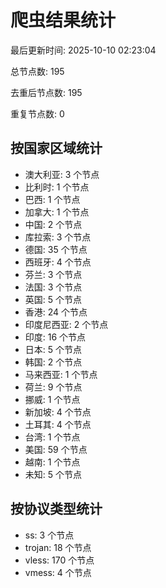 # 爬虫结果统计

最后更新时间: 2025-10-10 02:23:04

总节点数: 195

去重后节点数: 195

重复节点数: 0

## 按国家区域统计

- 澳大利亚: 3 个节点
- 比利时: 1 个节点
- 巴西: 1 个节点
- 加拿大: 1 个节点
- 中国: 2 个节点
- 库拉索: 3 个节点
- 德国: 35 个节点
- 西班牙: 4 个节点
- 芬兰: 3 个节点
- 法国: 3 个节点
- 英国: 5 个节点
- 香港: 24 个节点
- 印度尼西亚: 2 个节点
- 印度: 16 个节点
- 日本: 5 个节点
- 韩国: 2 个节点
- 马来西亚: 1 个节点
- 荷兰: 9 个节点
- 挪威: 1 个节点
- 新加坡: 4 个节点
- 土耳其: 4 个节点
- 台湾: 1 个节点
- 美国: 59 个节点
- 越南: 1 个节点
- 未知: 5 个节点

## 按协议类型统计

- ss: 3 个节点
- trojan: 18 个节点
- vless: 170 个节点
- vmess: 4 个节点
